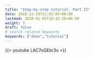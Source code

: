 ```yaml
---
title: "Step-by-step tutorial. Part II"
date: 2018-12-29T11:02:05+06:00
lastmod: 2020-01-05T10:42:26+06:00
weight: 3
draft: false
# search related keywords
keywords: ["demo","tutorial"]
---
```



{{< youtube LAC7oQEbr3o >}}

